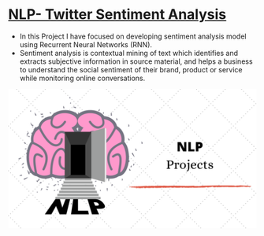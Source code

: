 # [NLP- Twitter Sentiment Analysis](https://github.com/shubhamsrivastava951/NLP/blob/main/Sentiment__Analysis.ipynb)

* In this Project I have focused on developing sentiment analysis model using Recurrent Neural Networks (RNN).
* Sentiment analysis is contextual mining of text which identifies and extracts subjective information in source material, and helps a business to understand the    social sentiment of their brand, product or service while monitoring online conversations.



![](/Images/NLP-Project-Ideas.png)
